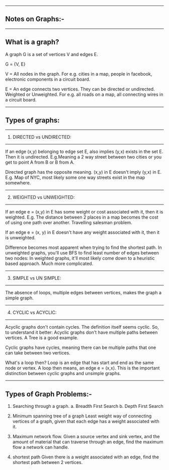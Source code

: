 -----------------
Notes on Graphs:-
-----------------

----------------
What is a graph?
----------------

A graph G is a set of vertices V and edges E.

G = {V, E}

V = All nodes in the graph. For e.g. cities in a map, people in facebook, electronic components in
    a circuit board.

E = An edge connects two vertices. They can be directed or undirected.
    Weighted or Unweighted. For e.g. all roads on a map, all connecting wires in a circuit board.


----------------    
Types of graphs:
----------------

-------------------------
1. DIRECTED vs UNDIRECTED: 
-------------------------

If an edge (x,y) belonging to edge set E, also implies (y,x) exists in the set E. Then it is undirected. 
E.g.Meaning a 2 way street between two cities or you get to point A from B or B from A. 

Directed graph has the opposite meaning. (x,y) in E doesn't imply (y,x) in E.
E.g. Map of NYC, most likely some one way streets exist in the map somewhere.

-------------------------
2. WEIGHTED vs UNWEIGHTED:
-------------------------

If an edge e = (x,y) in E has some weight or cost associated with it, then it is weighted. 
E.g. The distance between 2 places in a map becomes the cost of using one path over another.
Travelling salesman problem.

If an edge e = (x, y) in E doesn't have any weight associated with it, then it is unweighted.

Difference becomes most apparent when trying to find the shortest path. 
    In unweighted graphs, you'll use BFS to find least number of edges between two nodes:
    In weighted graphs, it'll most likely come down to a heuristic based approach. Much more
    complicated.

-------------------------
3. SIMPLE  vs UN SIMPLE:
-------------------------

The absence of loops, multiple edges between vertices, makes the graph a simple graph.

-------------------------
4. CYCLIC vs ACYCLIC:
-----------------------

Acyclic graphs don't contain cycles. The definition itself seems cyclic. So, to understand it
better: Acyclic graphs don't have multiple paths between vertices. A Tree is a good example.

Cyclic graphs have cycles, meaning there can be multiple paths that one can take between two
vertices.

What's a loop then? Loop is an edge that has start and end as the same node or vertex. A loop
then means, an edge e = (x,x). This is the important distinction between cyclic graphs and
unsimple graphs.

    
---------------------------
Types of Graph Problems:-
---------------------------

1. Searching through a graph.
   a. Breadth First Search
   b. Depth First Search

2. Minimum spanning tree of a graph 
    Least weight way of connecting vertices of a graph, given that each edge has a weight
    associated with it.

3. Maximum network flow.
    Given a source vertex and sink vertex, and the amount of material that can traverse through an
    edge, find the maximum flow a network can handle.

4. shortest path
    Given there is a weight associated with an edge, find the shortest path between 2 vertices.
